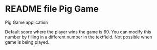 # README file Pig Game

Pig Game application

Default score where the player wins the game is 60.
You can modify this number by filling in a different number in the textfield.
Not possible when game is being played.
